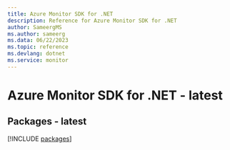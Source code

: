 ```yaml
---
title: Azure Monitor SDK for .NET
description: Reference for Azure Monitor SDK for .NET
author: SameergMS
ms.author: sameerg
ms.data: 06/22/2023
ms.topic: reference
ms.devlang: dotnet
ms.service: monitor
---
```

# Azure Monitor SDK for .NET - latest
## Packages - latest
[!INCLUDE [packages](monitor-index.md)]